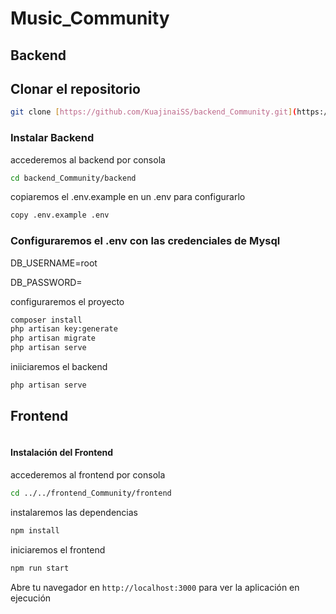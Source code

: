 # Music_Community
## Backend
## Clonar el repositorio
```bash
git clone [https://github.com/KuajinaiSS/backend_Community.git](https://github.com/KuajinaiSS/Music_Community.git)
```

### Instalar Backend
accederemos al backend por consola
```bash
cd backend_Community/backend
```

copiaremos el .env.example en un .env para configurarlo
```bash
copy .env.example .env
```

### Configuraremos el .env con las credenciales de Mysql
DB_USERNAME=root

DB_PASSWORD=

configuraremos el proyecto
```bash
composer install
php artisan key:generate
php artisan migrate
php artisan serve
```

iniiciaremos el backend
```bash
php artisan serve
```

## Frontend
```bash

```
#### Instalación del Frontend

accederemos al frontend por consola
```bash
cd ../../frontend_Community/frontend
```

instalaremos las dependencias
```bash
npm install
```

iniciaremos el frontend
```bash
npm run start
```
Abre tu navegador en `http://localhost:3000` para ver la aplicación en ejecución



